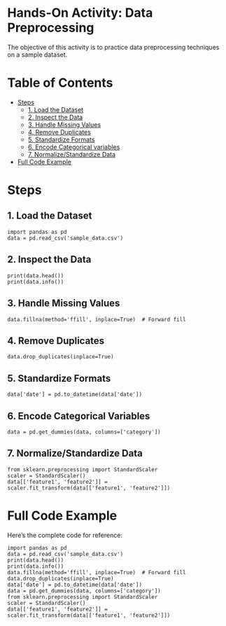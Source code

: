 # Hands-On Activity: Data Preprocessing
The objective of this activity is to practice data preprocessing techniques on a sample dataset.

# Table of Contents
 - [Steps](#steps)
   - [1. Load the Dataset](#1-load-the-dataset)
   - [2. Inspect the Data](#2-inspect-the-data)
   - [3. Handle Missing Values](#3-handle-missing-values)
   - [4. Remove Duplicates](#4-remove-duplicates)
   - [5. Standardize Formats](#5-standardize-formats)
   - [6. Encode Categorical variables](#6-encode-categorical-variables)
   - [7. Normalize/Standardize Data](#7-normalizestandardize-data)
 - [Full Code Example](#full-code-example)
   
# Steps
## 1. Load the Dataset
```
import pandas as pd
data = pd.read_csv('sample_data.csv')
```

## 2. Inspect the Data
```
print(data.head())
print(data.info())
```

## 3. Handle Missing Values
```
data.fillna(method='ffill', inplace=True)  # Forward fill
```

## 4. Remove Duplicates
```
data.drop_duplicates(inplace=True)
```

## 5. Standardize Formats
```
data['date'] = pd.to_datetime(data['date'])
```

## 6. Encode Categorical Variables
```
data = pd.get_dummies(data, columns=['category'])
```

## 7. Normalize/Standardize Data
```
from sklearn.preprocessing import StandardScaler
scaler = StandardScaler()
data[['feature1', 'feature2']] = scaler.fit_transform(data[['feature1', 'feature2']])
```

# Full Code Example 
Here’s the complete code for reference:
```
import pandas as pd
data = pd.read_csv('sample_data.csv')
print(data.head())
print(data.info())
data.fillna(method='ffill', inplace=True)  # Forward fill
data.drop_duplicates(inplace=True)
data['date'] = pd.to_datetime(data['date'])
data = pd.get_dummies(data, columns=['category'])
from sklearn.preprocessing import StandardScaler
scaler = StandardScaler()
data[['feature1', 'feature2']] = scaler.fit_transform(data[['feature1', 'feature2']])
```
